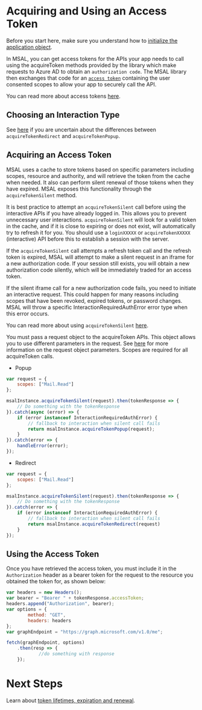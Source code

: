 # Acquiring and Using an Access Token

Before you start here, make sure you understand how to [initialize the application object](./initialization.md).

In MSAL, you can get access tokens for the APIs your app needs to call using the acquireToken methods provided by the library which make requests to Azure AD to obtain an `authorization code`. The MSAL library then exchanges that code for an [`access token`](https://docs.microsoft.com/azure/active-directory/develop/access-tokens) containing the user consented scopes to allow your app to securely call the API.

You can read more about access tokens [here](https://docs.microsoft.com/azure/active-directory/develop/access-tokens).

## Choosing an Interaction Type

See [here](./initialization.md#choosing-an-interaction-type) if you are uncertain about the differences between `acquireTokenRedirect` and `acquireTokenPopup`.

## Acquiring an Access Token

MSAL uses a cache to store tokens based on specific parameters including scopes, resource and authority, and will retrieve the token from the cache when needed. It also can perform silent renewal of those tokens when they have expired. MSAL exposes this functionality through the `acquireTokenSilent` method.

It is best practice to attempt an `acquireTokenSilent` call before using the interactive APIs if you have already logged in. This allows you to prevent unnecessary user interactions. 
`acquireTokenSilent` will look for a valid token in the cache, and if it is close to expiring or does not exist, will automatically try to refresh it for you. You should use a `loginXXXXX` or `acquireTokenXXXXX` (interactive) API before this to establish a session with the server.

If the `acquireTokenSilent` call attempts a refresh token call and the refresh token is expired, MSAL will attempt to make a silent request in an iframe for a new authorization code. If your session still exists, you will obtain a new authorization code silently, which will be immediately traded for an access token. 

If the silent iframe call for a new authorization code fails, you need to initiate an interactive request. This could happen for many reasons including scopes that have been revoked, expired tokens, or password changes. MSAL will throw a specific InteractionRequiredAuthError error type when this error occurs.

You can read more about using `acquireTokenSilent` [here](./token-lifetimes.md).

You must pass a request object to the acquireToken APIs. This object allows you to use different parameters in the request. See [here](./request-response-object.md) for more information on the request object parameters. Scopes are required for all acquireToken calls.

- Popup
```javascript
var request = {
    scopes: ["Mail.Read"]
};

msalInstance.acquireTokenSilent(request).then(tokenResponse => {
    // Do something with the tokenResponse
}).catch(async (error) => {
    if (error instanceof InteractionRequiredAuthError) {
        // fallback to interaction when silent call fails
        return msalInstance.acquireTokenPopup(request);
    }
}).catch(error => {
    handleError(error);
});
```

- Redirect
```javascript
var request = {
    scopes: ["Mail.Read"]
};

msalInstance.acquireTokenSilent(request).then(tokenResponse => {
    // Do something with the tokenResponse
}).catch(error => {
    if (error instanceof InteractionRequiredAuthError) {
        // fallback to interaction when silent call fails
        return msalInstance.acquireTokenRedirect(request)
    }
});
```

## Using the Access Token

Once you have retrieved the access token, you must include it in the `Authorization` header as a bearer token for the request to the resource you obtained the token for, as shown below:

```JavaScript
var headers = new Headers();
var bearer = "Bearer " + tokenResponse.accessToken;
headers.append("Authorization", bearer);
var options = {
        method: "GET",
        headers: headers
};
var graphEndpoint = "https://graph.microsoft.com/v1.0/me";

fetch(graphEndpoint, options)
    .then(resp => {
            //do something with response
    });
```

# Next Steps

Learn about [token lifetimes, expiration and renewal](./token-lifetimes.md).
